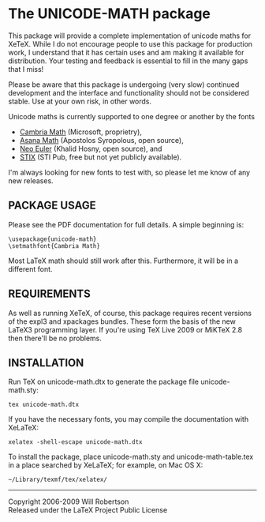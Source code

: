 
The UNICODE-MATH package
========================

This package will provide a complete implementation of unicode maths for
XeTeX. While I do not encourage people to use this package for production
work, I understand that it has certain uses and am making it available for
distribution. Your testing and feedback is essential to fill in the many gaps
that I miss!

Please be aware that this package is undergoing (very slow) continued
development and the interface and functionality should not be considered
stable. Use at your own risk, in other words.

Unicode maths is currently supported to one degree or another by the fonts

 - [Cambria Math][0] (Microsoft, proprietry),
 - [Asana Math][1] (Apostolos Syropolous, open source),
 - [Neo Euler][2] (Khalid Hosny, open source), and
 - [STIX][3] (STI Pub, free but not yet publicly available).

I'm always looking for new fonts to test with, so please let me know of any
new releases.

[0]: http://www.ascenderfonts.com/font/cambria-regular.aspx
[1]: http://www.ctan.org/tex-archive/fonts/Asana-Math/
[2]: http://github.com/khaledhosny/euler-otf
[3]: http://www.aip.org/stixfonts/


PACKAGE USAGE
-------------

Please see the PDF documentation for full details. A simple beginning is:

    \usepackage{unicode-math}
    \setmathfont{Cambria Math}

Most LaTeX math should still work after this. Furthermore, it will be in a
different font.

REQUIREMENTS
------------

As well as running XeTeX, of course, this package requires recent versions
of the expl3 and xpackages bundles.
These form the basis of the new LaTeX3 programming layer.
If you're using TeX Live 2009 or MiKTeX 2.8 then there'll be no problems.

INSTALLATION
------------

Run TeX on unicode-math.dtx to generate the package file unicode-math.sty:

    tex unicode-math.dtx

If you have the necessary fonts, you may compile the documentation
with XeLaTeX:

    xelatex -shell-escape unicode-math.dtx

To install the package, place unicode-math.sty and unicode-math-table.tex
in a place searched by XeLaTeX; for example, on Mac OS X:

    ~/Library/texmf/tex/xelatex/

__________________________________
Copyright 2006-2009 Will Robertson  
Released under the LaTeX Project Public License
